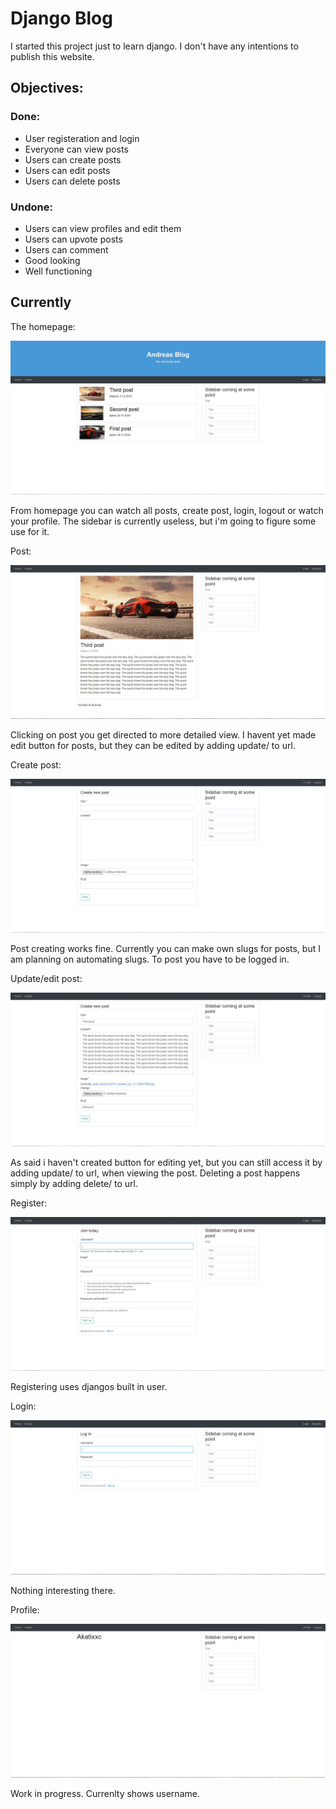 # Django Blog

I started this project just to learn django. I don't have any intentions to publish this website.

## Objectives:

### Done:

- User registeration and login
- Everyone can view posts
- Users can create posts
- Users can edit posts
- Users can delete posts

### Undone:

- Users can view profiles and edit them
- Users can upvote posts
- Users can comment
- Good looking
- Well functioning

## Currently

The homepage:

![](https://github.com/Akatixxc/Django-blog/blob/master/images_github/post_list.JPG)

From homepage you can watch all posts, create post, login, logout or watch your profile. The sidebar is currently useless, but i'm going to figure some use for it.


Post:

![](https://github.com/Akatixxc/Django-blog/blob/master/images_github/post.JPG)

Clicking on post you get directed to more detailed view. I havent yet made edit button for posts, but they can be edited by adding update/ to url.


Create post:

![](https://github.com/Akatixxc/Django-blog/blob/master/images_github/post_create.JPG)

Post creating works fine. Currently you can make own slugs for posts, but I am planning on automating slugs. To post you have to be logged in.


Update/edit post:

![](https://github.com/Akatixxc/Django-blog/blob/master/images_github/post_update.JPG)

As said i haven't created button for editing yet, but you can still access it by adding update/ to url, when viewing the post.
Deleting a post happens simply by adding delete/ to url.


Register:

![](https://github.com/Akatixxc/Django-blog/blob/master/images_github/register.JPG)

Registering uses djangos built in user.


Login:

![](https://github.com/Akatixxc/Django-blog/blob/master/images_github/login.JPG)

Nothing interesting there.


Profile:

![](https://github.com/Akatixxc/Django-blog/blob/master/images_github/profile.JPG)

Work in progress. Currenlty shows username.
